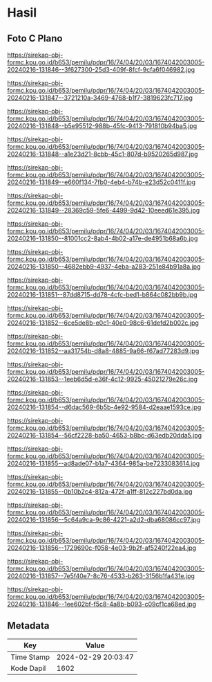 # Hasil

## Foto C Plano

https://sirekap-obj-formc.kpu.go.id/b653/pemilu/pdpr/16/74/04/20/03/1674042003005-20240216-131846--3f627300-25d3-409f-8fcf-9cfa6f046982.jpg

https://sirekap-obj-formc.kpu.go.id/b653/pemilu/pdpr/16/74/04/20/03/1674042003005-20240216-131847--3721210a-3469-4768-b1f7-3819623fc717.jpg

https://sirekap-obj-formc.kpu.go.id/b653/pemilu/pdpr/16/74/04/20/03/1674042003005-20240216-131848--b5e95512-988b-45fc-9413-791810b94ba5.jpg

https://sirekap-obj-formc.kpu.go.id/b653/pemilu/pdpr/16/74/04/20/03/1674042003005-20240216-131848--a1e23d21-8cbb-45c1-807d-b9520265d987.jpg

https://sirekap-obj-formc.kpu.go.id/b653/pemilu/pdpr/16/74/04/20/03/1674042003005-20240216-131849--e660f134-7fb0-4eb4-b74b-e23d52c0411f.jpg

https://sirekap-obj-formc.kpu.go.id/b653/pemilu/pdpr/16/74/04/20/03/1674042003005-20240216-131849--28369c59-5fe6-4499-9d42-10eeed61e395.jpg

https://sirekap-obj-formc.kpu.go.id/b653/pemilu/pdpr/16/74/04/20/03/1674042003005-20240216-131850--81001cc2-8ab4-4b02-a17e-de4951b68a6b.jpg

https://sirekap-obj-formc.kpu.go.id/b653/pemilu/pdpr/16/74/04/20/03/1674042003005-20240216-131850--4682ebb9-4937-4eba-a283-251e84b91a8a.jpg

https://sirekap-obj-formc.kpu.go.id/b653/pemilu/pdpr/16/74/04/20/03/1674042003005-20240216-131851--87dd8715-dd78-4cfc-bed1-b864c082bb9b.jpg

https://sirekap-obj-formc.kpu.go.id/b653/pemilu/pdpr/16/74/04/20/03/1674042003005-20240216-131852--6ce5de8b-e0c1-40e0-98c6-61defd2b002c.jpg

https://sirekap-obj-formc.kpu.go.id/b653/pemilu/pdpr/16/74/04/20/03/1674042003005-20240216-131852--aa31754b-d8a8-4885-9a66-f67ad77283d9.jpg

https://sirekap-obj-formc.kpu.go.id/b653/pemilu/pdpr/16/74/04/20/03/1674042003005-20240216-131853--1eeb6d5d-e36f-4c12-9925-45021279e26c.jpg

https://sirekap-obj-formc.kpu.go.id/b653/pemilu/pdpr/16/74/04/20/03/1674042003005-20240216-131854--d6dac569-6b5b-4e92-9584-d2eaae1593ce.jpg

https://sirekap-obj-formc.kpu.go.id/b653/pemilu/pdpr/16/74/04/20/03/1674042003005-20240216-131854--56cf2228-ba50-4653-b8bc-d63edb20dda5.jpg

https://sirekap-obj-formc.kpu.go.id/b653/pemilu/pdpr/16/74/04/20/03/1674042003005-20240216-131855--ad8ade07-b1a7-4364-985a-be7233083614.jpg

https://sirekap-obj-formc.kpu.go.id/b653/pemilu/pdpr/16/74/04/20/03/1674042003005-20240216-131855--0b10b2c4-812a-472f-a1ff-812c227bd0da.jpg

https://sirekap-obj-formc.kpu.go.id/b653/pemilu/pdpr/16/74/04/20/03/1674042003005-20240216-131856--5c64a9ca-9c86-4221-a2d2-dba68086cc97.jpg

https://sirekap-obj-formc.kpu.go.id/b653/pemilu/pdpr/16/74/04/20/03/1674042003005-20240216-131856--1729690c-f058-4e03-9b2f-af5240f22ea4.jpg

https://sirekap-obj-formc.kpu.go.id/b653/pemilu/pdpr/16/74/04/20/03/1674042003005-20240216-131857--7e5f40e7-8c76-4533-b263-3156b1fa431e.jpg

https://sirekap-obj-formc.kpu.go.id/b653/pemilu/pdpr/16/74/04/20/03/1674042003005-20240216-131846--1ee602bf-f5c8-4a8b-b093-c09cf1ca68ed.jpg


## Metadata

| Key        | Value               |
| ---------- | ------------------- |
| Time Stamp | 2024-02-29 20:03:47 |
| Kode Dapil | 1602                |



